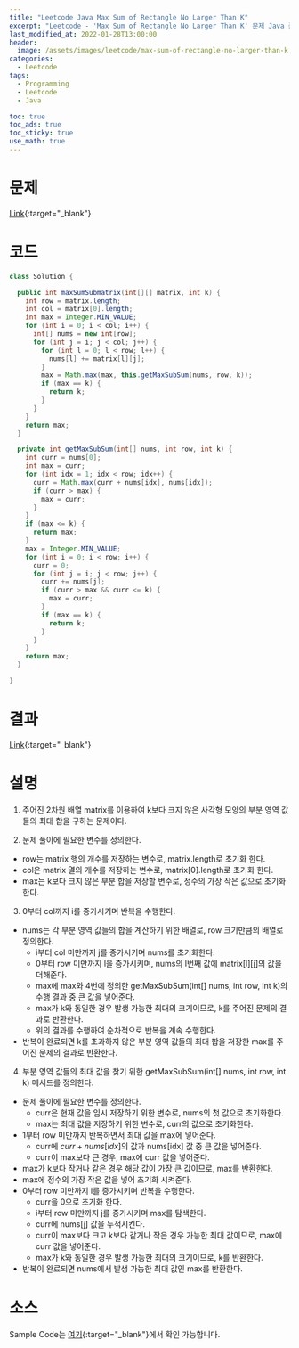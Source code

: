 ```yaml
---
title: "Leetcode Java Max Sum of Rectangle No Larger Than K"
excerpt: "Leetcode - 'Max Sum of Rectangle No Larger Than K' 문제 Java 풀이"
last_modified_at: 2022-01-28T13:00:00
header:
  image: /assets/images/leetcode/max-sum-of-rectangle-no-larger-than-k.png
categories:
  - Leetcode
tags:
  - Programming
  - Leetcode
  - Java

toc: true
toc_ads: true
toc_sticky: true
use_math: true
---
```

# 문제
[Link](https://leetcode.com/problems/max-sum-of-rectangle-no-larger-than-k/){:target="_blank"}

# 코드
```java
class Solution {

  public int maxSumSubmatrix(int[][] matrix, int k) {
    int row = matrix.length;
    int col = matrix[0].length;
    int max = Integer.MIN_VALUE;
    for (int i = 0; i < col; i++) {
      int[] nums = new int[row];
      for (int j = i; j < col; j++) {
        for (int l = 0; l < row; l++) {
          nums[l] += matrix[l][j];
        }
        max = Math.max(max, this.getMaxSubSum(nums, row, k));
        if (max == k) {
          return k;
        }
      }
    }
    return max;
  }

  private int getMaxSubSum(int[] nums, int row, int k) {
    int curr = nums[0];
    int max = curr;
    for (int idx = 1; idx < row; idx++) {
      curr = Math.max(curr + nums[idx], nums[idx]);
      if (curr > max) {
        max = curr;
      }
    }
    if (max <= k) {
      return max;
    }
    max = Integer.MIN_VALUE;
    for (int i = 0; i < row; i++) {
      curr = 0;
      for (int j = i; j < row; j++) {
        curr += nums[j];
        if (curr > max && curr <= k) {
          max = curr;
        }
        if (max == k) {
          return k;
        }
      }
    }
    return max;
  }

}
```

# 결과
[Link](https://leetcode.com/submissions/detail/629353823/){:target="_blank"}

# 설명
1. 주어진 2차원 배열 matrix를 이용하여 k보다 크지 않은 사각형 모양의 부분 영역 값들의 최대 합을 구하는 문제이다.

2. 문제 풀이에 필요한 변수를 정의한다.
- row는 matrix 행의 개수를 저장하는 변수로, matrix.length로 초기화 한다.
- col은 matrix 열의 개수를 저장하는 변수로, matrix[0].length로 초기화 한다.
- max는 k보다 크지 않은 부분 합을 저장할 변수로, 정수의 가장 작은 값으로 초기화 한다.

3. 0부터 col까지 i를 증가시키며 반복을 수행한다.
- nums는 각 부분 영역 값들의 합을 계산하기 위한 배열로, row 크기만큼의 배열로 정의한다.
  - i부터 col 미만까지 j를 증가시키며 nums를 초기화한다.
  - 0부터 row 미만까지 l을 증가시키며, nums의 l번째 값에 matrix[l][j]의 값을 더해준다.
  - max에 max와 4번에 정의한 getMaxSubSum(int[] nums, int row, int k)의 수행 결과 중 큰 값을 넣어준다.
  - max가 k와 동일한 경우 발생 가능한 최대의 크기이므로, k를 주어진 문제의 결과로 반환한다.
  - 위의 결과를 수행하여 순차적으로 반복을 계속 수행한다.
- 반복이 완료되면 k를 초과하지 않은 부분 영역 값들의 최대 합을 저장한 max를 주어진 문제의 결과로 반환한다.

4. 부분 영역 값들의 최대 값을 찾기 위한 getMaxSubSum(int[] nums, int row, int k) 메서드를 정의한다.
- 문제 풀이에 필요한 변수를 정의한다.
  - curr은 현재 값을 임시 저장하기 위한 변수로, nums의 첫 값으로 초기화한다.
  - max는 최대 값을 저장하기 위한 변수로, curr의 값으로 초기화한다.
- 1부터 row 미만까지 반복하면서 최대 값을 max에 넣어준다.
  - curr에 $curr + nums[idx]$의 값과 nums[idx] 값 중 큰 값을 넣어준다.
  - curr이 max보다 큰 경우, max에 curr 값을 넣어준다.
- max가 k보다 작거나 같은 경우 해당 값이 가장 큰 값이므로, max를 반환한다.
- max에 정수의 가장 작은 값을 넣어 초기화 시켜준다.
- 0부터 row 미만까지 i를 증가시키며 반복을 수행한다.
  - curr을 0으로 초기화 한다.
  - i부터 row 미만까지 j를 증가시키며 max를 탐색한다.
  - curr에 nums[j] 값을 누적시킨다.
  - curr이 max보다 크고 k보다 같거나 작은 경우 가능한 최대 값이므로, max에 curr 값을 넣어준다.
  - max가 k와 동일한 경우 발생 가능한 최대의 크기이므로, k를 반환한다.
- 반복이 완료되면 nums에서 발생 가능한 최대 값인 max를 반환한다.

# 소스
Sample Code는 [여기](https://github.com/GracefulSoul/leetcode/blob/master/src/main/java/gracefulsoul/problems/MaxSumOfRectangleNoLargerThanK.java){:target="_blank"}에서 확인 가능합니다.